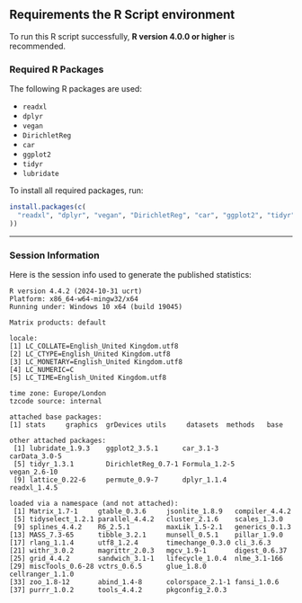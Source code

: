 ## Requirements the R Script environment

To run this R script successfully, **R version 4.0.0 or higher** is recommended.

### Required R Packages

The following R packages are used:
- `readxl`
- `dplyr`
- `vegan`
- `DirichletReg`
- `car`
- `ggplot2`
- `tidyr`
- `lubridate`

To install all required packages, run:

```r
install.packages(c(
  "readxl", "dplyr", "vegan", "DirichletReg", "car", "ggplot2", "tidyr", "lubridate"
))
```

---

### Session Information

Here is the session info used to generate the published statistics:

```
R version 4.4.2 (2024-10-31 ucrt)
Platform: x86_64-w64-mingw32/x64
Running under: Windows 10 x64 (build 19045)

Matrix products: default

locale:
[1] LC_COLLATE=English_United Kingdom.utf8 
[2] LC_CTYPE=English_United Kingdom.utf8   
[3] LC_MONETARY=English_United Kingdom.utf8
[4] LC_NUMERIC=C
[5] LC_TIME=English_United Kingdom.utf8    

time zone: Europe/London
tzcode source: internal

attached base packages:
[1] stats     graphics  grDevices utils     datasets  methods   base

other attached packages:
 [1] lubridate_1.9.3    ggplot2_3.5.1      car_3.1-3          carData_3.0-5
 [5] tidyr_1.3.1        DirichletReg_0.7-1 Formula_1.2-5      vegan_2.6-10
 [9] lattice_0.22-6     permute_0.9-7      dplyr_1.1.4        readxl_1.4.5

loaded via a namespace (and not attached):
 [1] Matrix_1.7-1     gtable_0.3.6     jsonlite_1.8.9   compiler_4.4.2
 [5] tidyselect_1.2.1 parallel_4.4.2   cluster_2.1.6    scales_1.3.0
 [9] splines_4.4.2    R6_2.5.1         maxLik_1.5-2.1   generics_0.1.3
[13] MASS_7.3-65      tibble_3.2.1     munsell_0.5.1    pillar_1.9.0
[17] rlang_1.1.4      utf8_1.2.4       timechange_0.3.0 cli_3.6.3
[21] withr_3.0.2      magrittr_2.0.3   mgcv_1.9-1       digest_0.6.37
[25] grid_4.4.2       sandwich_3.1-1   lifecycle_1.0.4  nlme_3.1-166
[29] miscTools_0.6-28 vctrs_0.6.5      glue_1.8.0       cellranger_1.1.0
[33] zoo_1.8-12       abind_1.4-8      colorspace_2.1-1 fansi_1.0.6
[37] purrr_1.0.2      tools_4.4.2      pkgconfig_2.0.3
```
